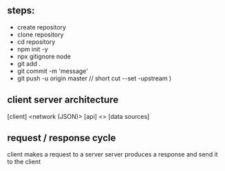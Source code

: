 ## steps:

- create repository 
- clone repository
- cd repository
- npm init -y 
- npx gitignore node 
- git add .
- git commit -m 'message'
- git push -u origin master // short cut --set -upstream )

## client server architecture 

[client] <network (JSON)> [api] <> [data sources]

## request / response cycle 

client makes a request to a server 
server produces a response and send it to the client